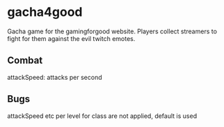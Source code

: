 # gacha4good
Gacha game for the gamingforgood website. Players collect streamers to fight for them against the evil twitch emotes.

## Combat
attackSpeed: attacks per second

## Bugs
attackSpeed etc per level for class are not applied, default is used
